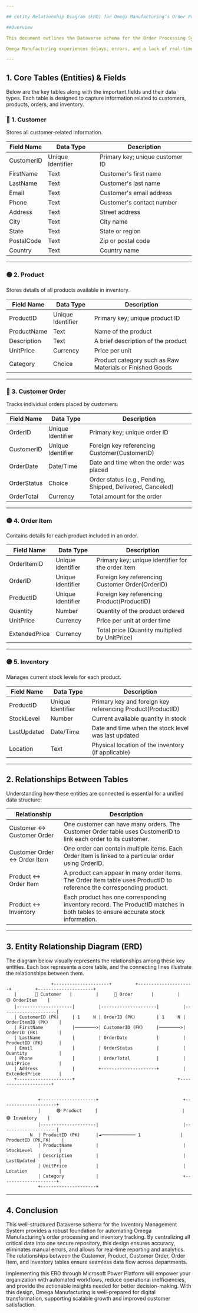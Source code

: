 ```yaml
---

## Entity Relationship Diagram (ERD) for Omega Manufacturing’s Order Processing System

##Overview

This document outlines the Dataverse schema for the Order Processing System at Omega Manufacturing. The schema defines the core tables (entities), their key fields with data types, and the relationships between them. The design is created to centralize order processing and inventory management into one secure, structured, and scalable database. This integration will support automation, reduce manual errors, and provide real‑time insights, thereby addressing the challenges Omega Manufacturing currently faces.

Omega Manufacturing experiences delays, errors, and a lack of real‑time visibility due to using multiple tools such as spreadsheets and email for order processing. With this well-structured ERD, information flows seamlessly between departments and supports efficient workflows and data accuracy.

---
```


## 1. Core Tables (Entities) & Fields

Below are the key tables along with the important fields and their data types. Each table is designed to capture information related to customers, products, orders, and inventory.

### 🔴 1. Customer  
Stores all customer-related information.

| **Field Name** | **Data Type**         | **Description**                         |
| -------------- | --------------------- | --------------------------------------- |
| CustomerID     | Unique Identifier     | Primary key; unique customer ID         |
| FirstName      | Text                  | Customer's first name                   |
| LastName       | Text                  | Customer's last name                    |
| Email          | Text                  | Customer's email address                |
| Phone          | Text                  | Customer's contact number               |
| Address        | Text                  | Street address                          |
| City           | Text                  | City name                               |
| State          | Text                  | State or region                         |
| PostalCode     | Text                  | Zip or postal code                      |
| Country        | Text                  | Country name                            |

---

### 🟢 2. Product  
Stores details of all products available in inventory.

| **Field Name**   | **Data Type**         | **Description**                                                   |
| ---------------- | --------------------- | ----------------------------------------------------------------- |
| ProductID        | Unique Identifier     | Primary key; unique product ID                                    |
| ProductName      | Text                  | Name of the product                                               |
| Description      | Text                  | A brief description of the product                                |
| UnitPrice        | Currency              | Price per unit                                                    |
| Category         | Choice                | Product category such as Raw Materials or Finished Goods          |

---

### 🔵 3. Customer Order  
Tracks individual orders placed by customers.

| **Field Name** | **Data Type**         | **Description**                                       |
| -------------- | --------------------- | ----------------------------------------------------- |
| OrderID        | Unique Identifier     | Primary key; unique order ID                           |
| CustomerID     | Unique Identifier     | Foreign key referencing Customer(CustomerID)         |
| OrderDate      | Date/Time             | Date and time when the order was placed                |
| OrderStatus    | Choice                | Order status (e.g., Pending, Shipped, Delivered, Canceled) |
| OrderTotal     | Currency              | Total amount for the order                             |

---

### 🟡 4. Order Item  
Contains details for each product included in an order.

| **Field Name**   | **Data Type**         | **Description**                                                   |
| ---------------- | --------------------- | ----------------------------------------------------------------- |
| OrderItemID      | Unique Identifier     | Primary key; unique identifier for the order item                 |
| OrderID          | Unique Identifier     | Foreign key referencing Customer Order(OrderID)                   |
| ProductID        | Unique Identifier     | Foreign key referencing Product(ProductID)                        |
| Quantity         | Number                | Quantity of the product ordered                                   |
| UnitPrice        | Currency              | Price per unit at order time                                        |
| ExtendedPrice    | Currency              | Total price (Quantity multiplied by UnitPrice)                      |

---

### 🟣 5. Inventory  
Manages current stock levels for each product.

| **Field Name**      | **Data Type**         | **Description**                                                |
| ------------------- | --------------------- | -------------------------------------------------------------- |
| ProductID           | Unique Identifier     | Primary key and foreign key referencing Product(ProductID)     |
| StockLevel          | Number                | Current available quantity in stock                             |
| LastUpdated         | Date/Time             | Date and time when the stock level was last updated              |
| Location            | Text                  | Physical location of the inventory (if applicable)               |

---

## 2. Relationships Between Tables

Understanding how these entities are connected is essential for a unified data structure:

| **Relationship**                             | **Description**                                                                              |
| -------------------------------------------- | -------------------------------------------------------------------------------------------- |
| Customer ↔ Customer Order                      | One customer can have many orders. The Customer Order table uses CustomerID to link each order to its customer. |
| Customer Order ↔ Order Item                    | One order can contain multiple items. Each Order Item is linked to a particular order using OrderID.  |
| Product ↔ Order Item                           | A product can appear in many order items. The Order Item table uses ProductID to reference the corresponding product. |
| Product ↔ Inventory                            | Each product has one corresponding inventory record. The ProductID matches in both tables to ensure accurate stock information. |

---

## 3. Entity Relationship Diagram (ERD)

The diagram below visually represents the relationships among these key entities. Each box represents a core table, and the connecting lines illustrate the relationships between them.

```
                 +---------------------+         +---------------------+         +---------------------+
   |       🔴 Customer   |         |      🔵 Order       |         |     🟡 OrderItem    |
   |---------------------|         |---------------------|         |---------------------|
   | CustomerID (PK)     | 1     N | OrderID (PK)        | 1     N | OrderItemID (PK)    |
   | FirstName           |────────>| CustomerID (FK)     |────────>| OrderID (FK)        |
   | LastName            |         | OrderDate           |         | ProductID (FK)      |
   | Email               |         | OrderStatus         |         | Quantity            |
   | Phone               |         | OrderTotal          |         | UnitPrice           |
   | Address             |         +---------------------+         | ExtendedPrice       |
   +---------------------+                                       +---------------------+
                                                                                
                                                                                
            +---------------------+                                +---------------------+
            |      🟢 Product     |                                |     🟣 Inventory    |
            |---------------------|                                |---------------------|
         N  | ProductID (PK)      |◄───────────── 1               | ProductID (PK,FK)    |
            | ProductName         |                                | StockLevel          |
            | Description         |                                | LastUpdated         |
            | UnitPrice           |                                | Location            |
            | Category            |                                +---------------------+
            +---------------------+

```
---

## 4. Conclusion

This well-structured Dataverse schema for the Inventory Management System provides a robust foundation for automating Omega Manufacturing’s order processing and inventory tracking. By centralizing all critical data into one secure repository, this design ensures accuracy, eliminates manual errors, and allows for real‑time reporting and analytics. The relationships between the Customer, Product, Customer Order, Order Item, and Inventory tables ensure seamless data flow across departments.

Implementing this ERD through Microsoft Power Platform will empower your organization with automated workflows, reduce operational inefficiencies, and provide the actionable insights needed for better decision-making. With this design, Omega Manufacturing is well-prepared for digital transformation, supporting scalable growth and improved customer satisfaction.